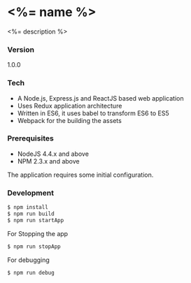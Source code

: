 # <%= name %>
<%= description %>

### Version
1.0.0

### Tech

 * A Node.js, Express.js and ReactJS based web application
 * Uses Redux application architecture
 * Written in ES6, it uses babel to transform ES6 to ES5
 * Webpack for the building the assets

### Prerequisites

 * NodeJS 4.4.x and above
 * NPM 2.3.x and above

The application requires some initial configuration.

### Development

```sh
$ npm install
$ npm run build
$ npm run startApp
```
For Stopping the app

```sh
$ npm run stopApp
```

For debugging

```sh
$ npm run debug
```



